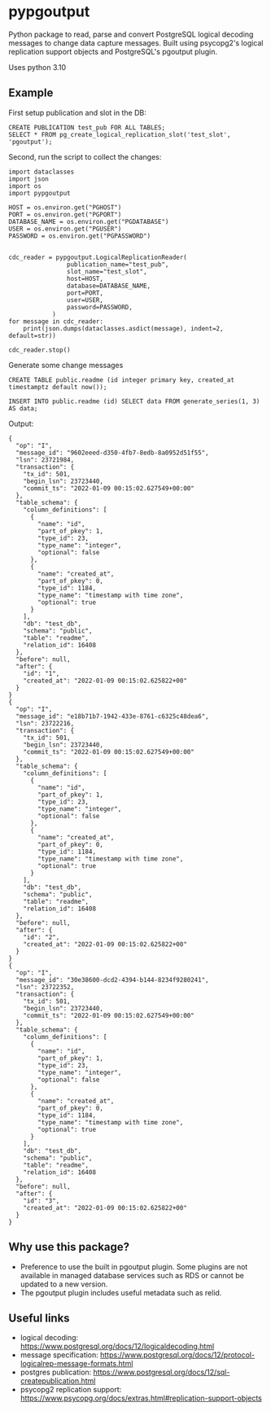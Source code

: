 # pypgoutput

Python package to read, parse and convert PostgreSQL logical decoding messages to change data capture messages. Built using psycopg2's logical replication support objects and PostgreSQL's pgoutput plugin.

Uses python 3.10

## Example

First setup publication and slot in the DB:

```{sql}
CREATE PUBLICATION test_pub FOR ALL TABLES;
SELECT * FROM pg_create_logical_replication_slot('test_slot', 'pgoutput');
```

Second, run the script to collect the changes:

```{python}
import dataclasses
import json
import os
import pypgoutput

HOST = os.environ.get("PGHOST")
PORT = os.environ.get("PGPORT")
DATABASE_NAME = os.environ.get("PGDATABASE")
USER = os.environ.get("PGUSER")
PASSWORD = os.environ.get("PGPASSWORD")


cdc_reader = pypgoutput.LogicalReplicationReader(
                publication_name="test_pub",
                slot_name="test_slot",
                host=HOST,
                database=DATABASE_NAME,
                port=PORT,
                user=USER,
                password=PASSWORD,
            )
for message in cdc_reader:
    print(json.dumps(dataclasses.asdict(message), indent=2, default=str))

cdc_reader.stop()
```

Generate some change messages

```{sql}
CREATE TABLE public.readme (id integer primary key, created_at timestamptz default now());

INSERT INTO public.readme (id) SELECT data FROM generate_series(1, 3) AS data;
```

Output:

```{json}
{
  "op": "I",
  "message_id": "9602eeed-d350-4fb7-8edb-8a0952d51f55",
  "lsn": 23721984,
  "transaction": {
    "tx_id": 501,
    "begin_lsn": 23723440,
    "commit_ts": "2022-01-09 00:15:02.627549+00:00"
  },
  "table_schema": {
    "column_definitions": [
      {
        "name": "id",
        "part_of_pkey": 1,
        "type_id": 23,
        "type_name": "integer",
        "optional": false
      },
      {
        "name": "created_at",
        "part_of_pkey": 0,
        "type_id": 1184,
        "type_name": "timestamp with time zone",
        "optional": true
      }
    ],
    "db": "test_db",
    "schema": "public",
    "table": "readme",
    "relation_id": 16408
  },
  "before": null,
  "after": {
    "id": "1",
    "created_at": "2022-01-09 00:15:02.625822+00"
  }
}
{
  "op": "I",
  "message_id": "e18b71b7-1942-433e-8761-c6325c48dea6",
  "lsn": 23722216,
  "transaction": {
    "tx_id": 501,
    "begin_lsn": 23723440,
    "commit_ts": "2022-01-09 00:15:02.627549+00:00"
  },
  "table_schema": {
    "column_definitions": [
      {
        "name": "id",
        "part_of_pkey": 1,
        "type_id": 23,
        "type_name": "integer",
        "optional": false
      },
      {
        "name": "created_at",
        "part_of_pkey": 0,
        "type_id": 1184,
        "type_name": "timestamp with time zone",
        "optional": true
      }
    ],
    "db": "test_db",
    "schema": "public",
    "table": "readme",
    "relation_id": 16408
  },
  "before": null,
  "after": {
    "id": "2",
    "created_at": "2022-01-09 00:15:02.625822+00"
  }
}
{
  "op": "I",
  "message_id": "30e38600-dcd2-4394-b144-8234f9280241",
  "lsn": 23722352,
  "transaction": {
    "tx_id": 501,
    "begin_lsn": 23723440,
    "commit_ts": "2022-01-09 00:15:02.627549+00:00"
  },
  "table_schema": {
    "column_definitions": [
      {
        "name": "id",
        "part_of_pkey": 1,
        "type_id": 23,
        "type_name": "integer",
        "optional": false
      },
      {
        "name": "created_at",
        "part_of_pkey": 0,
        "type_id": 1184,
        "type_name": "timestamp with time zone",
        "optional": true
      }
    ],
    "db": "test_db",
    "schema": "public",
    "table": "readme",
    "relation_id": 16408
  },
  "before": null,
  "after": {
    "id": "3",
    "created_at": "2022-01-09 00:15:02.625822+00"
  }
}

```

## Why use this package?

* Preference to use the built in pgoutput plugin. Some plugins are not available in managed database services such as RDS or cannot be updated to a new version.
* The pgoutput plugin includes useful metadata such as relid.

## Useful links

* logical decoding: <https://www.postgresql.org/docs/12/logicaldecoding.html>
* message specification: <https://www.postgresql.org/docs/12/protocol-logicalrep-message-formats.html>
* postgres publication: <https://www.postgresql.org/docs/12/sql-createpublication.html>
* psycopg2 replication support: <https://www.psycopg.org/docs/extras.html#replication-support-objects>

